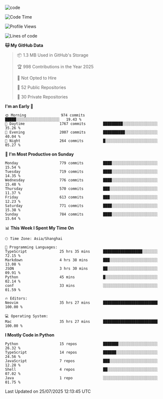 
<!--
**liuyaanng/liuyaanng** is a ✨ _special_ ✨ repository because its `README.md` (this file) appears on your GitHub profile.

Here are some ideas to get you started:

- 🔭 I’m currently working on ...
- 🌱 I’m currently learning ...
- 👯 I’m looking to collaborate on ...
- 🤔 I’m looking for help with ...
- 💬 Ask me about ...
- 📫 How to reach me: ...
- 😄 Pronouns: ...
- ⚡ Fun fact: ...
-->


![code](https://cdn.jsdelivr.net/gh/liuyaanng/liuyaanng@1.0/code.gif) 

<!--START_SECTION:waka-->
![Code Time](http://img.shields.io/badge/Code%20Time-1%2C722%20hrs%206%20mins-blue)

![Profile Views](http://img.shields.io/badge/Profile%20Views-0-blue)

![Lines of code](https://img.shields.io/badge/From%20Hello%20World%20I%27ve%20Written-26.2%20million%20lines%20of%20code-blue)

**🐱 My GitHub Data** 

> 📦 1.3 MB Used in GitHub's Storage 
 > 
> 🏆 998 Contributions in the Year 2025
 > 
> 🚫 Not Opted to Hire
 > 
> 📜 52 Public Repositories 
 > 
> 🔑 30 Private Repositories 
 > 
**I'm an Early 🐤** 

```text
🌞 Morning                974 commits         █████░░░░░░░░░░░░░░░░░░░░   19.43 % 
🌆 Daytime                1767 commits        █████████░░░░░░░░░░░░░░░░   35.26 % 
🌃 Evening                2007 commits        ██████████░░░░░░░░░░░░░░░   40.04 % 
🌙 Night                  264 commits         █░░░░░░░░░░░░░░░░░░░░░░░░   05.27 % 
```
📅 **I'm Most Productive on Sunday** 

```text
Monday                   779 commits         ████░░░░░░░░░░░░░░░░░░░░░   15.54 % 
Tuesday                  719 commits         ████░░░░░░░░░░░░░░░░░░░░░   14.35 % 
Wednesday                776 commits         ████░░░░░░░░░░░░░░░░░░░░░   15.48 % 
Thursday                 570 commits         ███░░░░░░░░░░░░░░░░░░░░░░   11.37 % 
Friday                   613 commits         ███░░░░░░░░░░░░░░░░░░░░░░   12.23 % 
Saturday                 771 commits         ████░░░░░░░░░░░░░░░░░░░░░   15.38 % 
Sunday                   784 commits         ████░░░░░░░░░░░░░░░░░░░░░   15.64 % 
```


📊 **This Week I Spent My Time On** 

```text
🕑︎ Time Zone: Asia/Shanghai

💬 Programming Languages: 
TypeScript               25 hrs 35 mins      ██████████████████░░░░░░░   72.15 % 
Markdown                 4 hrs 38 mins       ███░░░░░░░░░░░░░░░░░░░░░░   13.08 % 
JSON                     3 hrs 30 mins       ██░░░░░░░░░░░░░░░░░░░░░░░   09.91 % 
Python                   45 mins             █░░░░░░░░░░░░░░░░░░░░░░░░   02.14 % 
conf                     33 mins             ░░░░░░░░░░░░░░░░░░░░░░░░░   01.59 % 

🔥 Editors: 
Neovim                   35 hrs 27 mins      █████████████████████████   100.00 % 

💻 Operating System: 
Mac                      35 hrs 27 mins      █████████████████████████   100.00 % 
```

**I Mostly Code in Python** 

```text
Python                   15 repos            ███████░░░░░░░░░░░░░░░░░░   26.32 % 
TypeScript               14 repos            ██████░░░░░░░░░░░░░░░░░░░   24.56 % 
JavaScript               7 repos             ███░░░░░░░░░░░░░░░░░░░░░░   12.28 % 
Shell                    4 repos             ██░░░░░░░░░░░░░░░░░░░░░░░   07.02 % 
Java                     1 repo              ░░░░░░░░░░░░░░░░░░░░░░░░░   01.75 % 
```




 Last Updated on 25/07/2025 12:13:45 UTC
<!--END_SECTION:waka-->
